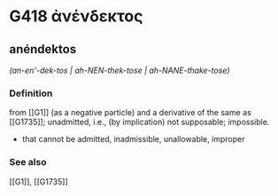 # G418 ἀνένδεκτος

## anéndektos

_(an-en'-dek-tos | ah-NEN-thek-tose | ah-NANE-thake-tose)_

### Definition

from [[G1]] (as a negative particle) and a derivative of the same as [[G1735]]; unadmitted, i.e., (by implication) not supposable; impossible.

- that cannot be admitted, inadmissible, unallowable, improper

### See also

[[G1]], [[G1735]]

